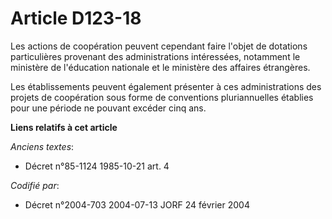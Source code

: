 # Article D123-18

Les actions de coopération peuvent cependant faire l'objet de dotations particulières provenant des administrations
intéressées, notamment le ministère de l'éducation nationale et le ministère des affaires étrangères.

Les établissements peuvent également présenter à ces administrations des projets de coopération sous forme de conventions
pluriannuelles établies pour une période ne pouvant excéder cinq ans.

**Liens relatifs à cet article**

_Anciens textes_:

  - Décret n°85-1124 1985-10-21 art. 4

_Codifié par_:

  - Décret n°2004-703 2004-07-13 JORF 24 février 2004
